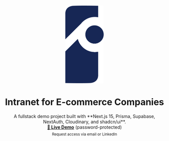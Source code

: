 <p align="center">
  <picture>
  <source media="(prefers-color-scheme: dark)" srcset="assets/logo.png">
  <source media="(prefers-color-scheme: light)" srcset="assets/logo_blue.png">
  <img alt="Logo" src="assets/logo_blue.png" width="120">
</picture>
</p>

<h1 align="center">Intranet for E-commerce Companies</h1>

<p align="center">
  A fullstack demo project built with **Next.js 15, Prisma, Supabase, NextAuth, Cloudinary, and shadcn/ui**.
  <br />
  <a href="https://introno-demo.vercel.app/" target="_blank"><strong>🔗 Live Demo</strong></a> (password-protected)  
  <br />
  <sub>Request access via email or LinkedIn</sub>
</p>
